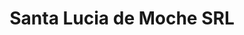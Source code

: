 ---
title: "Santa Lucia de Moche SRL"
url: /trujillo/santa-lucia-de-moche-srl/
shop: Autowerkstatt
---